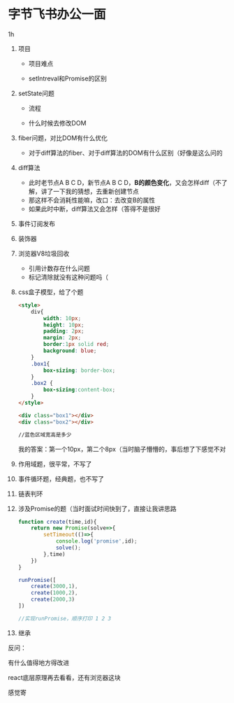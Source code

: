 # 字节飞书办公一面

1h

1. 项目

     - 项目难点

     - setIntreval和Promise的区别

2. setState问题

     - 流程

     - 什么时候去修改DOM

3. fiber问题，对比DOM有什么优化

   - 对于diff算法的fiber、对于diff算法的DOM有什么区别（好像是这么问的

4. diff算法

   - 此时老节点A B C D，新节点A B C D，**B的颜色变化**，又会怎样diff（不了解，讲了一下我的猜想，去重新创建节点
   - 那这样不会消耗性能嘛，改口：去改变B的属性
   - 如果此时中断，diff算法又会怎样（答得不是很好

5. 事件订阅发布

6. 装饰器

7. 浏览器V8垃圾回收

   - 引用计数存在什么问题
   - 标记清除就没有这种问题吗（

8. css盒子模型，给了个题

   ```html
   <style>
       div{
           width: 10px;
           height: 10px;
           padding: 2px;
           margin: 2px;
           border:1px solid red;
           background: blue;
       }
       .box1{
           box-sizing: border-box;
       }
       .box2 {
           box-sizing:content-box;
       }
   </style>
   
   <div class="box1"></div>
   <div class="box2"></div>
   
   //蓝色区域宽高是多少
   ```

   ​	我的答案：第一个10px，第二个8px（当时脑子懵懵的，事后想了下感觉不对

9. 作用域题，很平常，不写了

10. 事件循环题，经典题，也不写了

11. 链表判环

12. 涉及Promise的题（当时面试时间快到了，直接让我讲思路

    ```js
    function create(time,id){
       	return new Promise(solve=>{
    		setTimeout(()=>{
                console.log('promise',id);
                solve();
            },time)
        })
    }
    
    runPromise([
        create(3000,1),
        create(1000,2),
        create(2000,3)
    ])
    
    //实现runPromise，顺序打印 1 2 3
    ```

13. 继承



反问：

有什么值得地方得改进

react底层原理再去看看，还有浏览器这块

感觉寄


